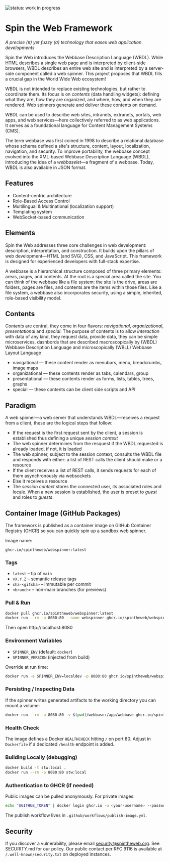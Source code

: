 ![status: work in progress](https://img.shields.io/badge/status-WIP-yellow)

# Spin the Web Framework
_A precise (π) yet fuzzy (σ) technology that eases web application developments_

Spin the Web introduces the Webbase Description Language (WBDL). While HTML describes a single web page and is interpreted by client-side browsers, WBDL describes an entire web site and is interpreted by a server-side component called a web spinner. This project proposes that WBDL fills a crucial gap in the World Wide Web ecosystem!

WBDL is not intended to replace existing technologies, but rather to coordinate them. Its focus is on _contents_ (data handling widgets): defining what they are, how they are organized, and where, how, and when they are rendered. Web spinners generate and deliver these contents on demand.

WBDL can be used to describe web sites, intranets, extranets, portals, web apps, and web services—here collectively referred to as web applications. It serves as a foundational language for Content Management Systems (CMS).

The term webbase was first coined in 1998 to describe a relational database whose schema defined a site's structure, content, layout, localization, navigation, and security. To improve portability, the webbase concept evolved into the XML-based Webbase Description Language (WBDL), introducing the idea of a _webbaselet_—a fragment of a webbase. Today, WBDL is also available in JSON format.

## Features
* Content-centric architecture
* Role-Based Access Control
* Multilingual & Multinational (localization support)
* Templating system
* WebSocket-based communication

## Elements
Spin the Web addresses three core challenges in web development: description, interpretation, and construction. It builds upon the pillars of web development—HTML (and SVG), CSS, and JavaScript. This framework is designed for experienced developers with full-stack expertise.

A webbase is a hierarchical structure composed of three primary elements: areas, pages, and contents. At the root is a special area called the site. You can think of the webbase like a file system: the site is the drive, areas are folders, pages are files, and contents are the items within those files. Like a file system, a webbase also incorporates security, using a simple, inherited, role-based visibility model.

## Contents
_Contents_ are central, they come in four flavors: _navigational_, _organizational_, _presentational_ and _special_. The purpose of contents is to allow _interaction_ with data of any kind, they request data, provide data, they can be simple microservices, dashbords that are described macroscopically by (WBDL) Webbase Description Language and microscopically (WBLL) Webbase Layout Language

* navigational &mdash; these content render as menubars, menu, breadcrumbs, image maps
* organizational &mdash; these contents render as tabs, calendars, group
* presentational &mdash; these contents render as forms, lists, tables, trees, graphs 
* special &mdash; these contents can be client side scripts and API

## Paradigm
A web spinner&mdash;a web server that understands WBDL&mdash;receives a request from a client, these are the logical steps that follow: 
* If the request is the first request sent by the client, a session is established thus defining a unique _session context_
* The web spinner determines from the resquest if the WBDL requested is already loaded, if not, it is loaded
* The web spinner, subject to the session context, consults the WBDL file and responds with either: a list of REST calls the client should make or a resource
* If the client receives a list of REST calls, it sends requests for each of them asynchronously via websockets
* Else it receives a resource
* The _session context_ stores the connected user, its associated roles and locale. When a new session is established, the user is preset to _guest_ and roles to _guests_.

## Container Image (GitHub Packages)

The framework is published as a container image on GitHub Container Registry (GHCR) so you can quickly spin up a sandbox web spinner.

Image name:

	ghcr.io/spintheweb/webspinner:latest

### Tags
* `latest` – tip of `main`
* `vX.Y.Z` – semantic release tags
* `sha-<gitsha>` – immutable per commit
* `<branch>` – non-main branches (for previews)

### Pull & Run
```bash
docker pull ghcr.io/spintheweb/webspinner:latest
docker run --rm -p 8080:80 --name webspinner ghcr.io/spintheweb/webspinner:latest
```
Then open http://localhost:8080

### Environment Variables
* `SPINNER_ENV` (default: `docker`)
* `SPINNER_VERSION` (injected from build)

Override at run time:
```bash
docker run -e SPINNER_ENV=localdev -p 8080:80 ghcr.io/spintheweb/webspinner:latest
```

### Persisting / Inspecting Data
If the spinner writes generated artifacts to the working directory you can mount a volume:
```bash
docker run --rm -p 8080:80 -v $(pwd)/webbase:/app/webbase ghcr.io/spintheweb/webspinner:latest
```

### Health Check
The image defines a Docker `HEALTHCHECK` hitting `/` on port 80. Adjust in `Dockerfile` if a dedicated `/health` endpoint is added.

### Building Locally (debugging)
```bash
docker build -t stw:local .
docker run --rm -p 8080:80 stw:local
```

 


### Authentication to GHCR (if needed)
Public images can be pulled anonymously. For private images:
```bash
echo "$GITHUB_TOKEN" | docker login ghcr.io -u <your-username> --password-stdin
```

The publish workflow lives in `.github/workflows/publish-image.yml`.

## Security

If you discover a vulnerability, please email security@spintheweb.org. See SECURITY.md for our policy. Our public contact per RFC 9116 is available at `/.well-known/security.txt` on deployed instances.

